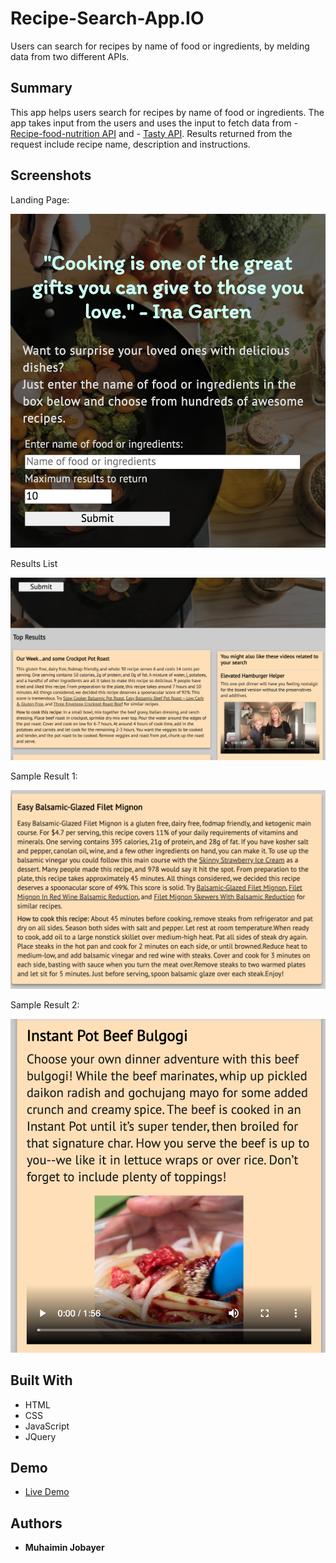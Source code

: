 
# Recipe-Search-App.IO

Users can search for recipes by name of food or ingredients, by melding data from two different APIs.

## Summary

This app helps users search for recipes by name of food or ingredients. The app takes input from the users and uses the input to fetch data from - [Recipe-food-nutrition API](https://rapidapi.com/spoonacular/api/recipe-food-nutrition/pricing) and - [Tasty API](https://rapidapi.com/apidojo/api/tasty). Results returned from the request include recipe name, description and instructions.

## Screenshots
Landing Page:

![landing page](screenshots/start-page.png)

Results List

![about](screenshots/results-list.png)

Sample Result 1:

![library](screenshots/sample-result-1.png)

Sample Result 2:

![recommendations](screenshots/sample-result-2.png)


## Built With

* HTML
* CSS
* JavaScript
* JQuery

## Demo

- [Live Demo](https://mmj05.github.io/recipe-search-app/)

## Authors

* **Muhaimin Jobayer**

